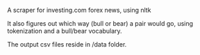 A scraper for investing.com forex news, using nltk

It also figures out which way (bull or bear) a pair would go, using tokenization and a bull/bear vocabulary.

The output csv files reside in /data folder.
